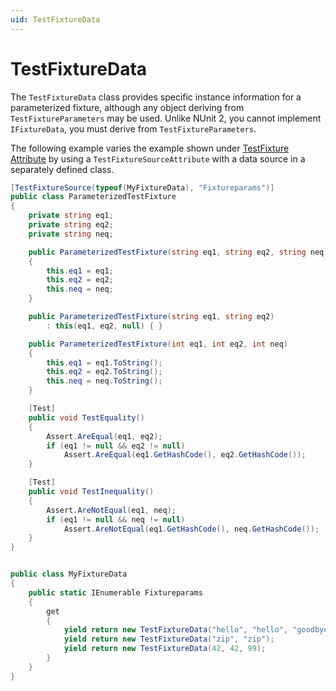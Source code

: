 ```yaml
---
uid: TestFixtureData
---
```


# TestFixtureData


The `TestFixtureData` class provides specific instance information for a parameterized fixture, although any object deriving from `TestFixtureParameters` may be used. Unlike NUnit 2, you cannot implement `IFixtureData`, you must derive from `TestFixtureParameters`. 

The following example varies the example shown under [TestFixture Attribute](xref:testfixtureattribute) by using
a `TestFixtureSourceAttribute` with a data source in a separately defined class.

```csharp
[TestFixtureSource(typeof(MyFixtureData), "Fixtureparams")]
public class ParameterizedTestFixture
{
    private string eq1;
    private string eq2;
    private string neq;

    public ParameterizedTestFixture(string eq1, string eq2, string neq)
    {
        this.eq1 = eq1;
        this.eq2 = eq2;
        this.neq = neq;
    }

    public ParameterizedTestFixture(string eq1, string eq2)
        : this(eq1, eq2, null) { }

    public ParameterizedTestFixture(int eq1, int eq2, int neq)
    {
        this.eq1 = eq1.ToString();
        this.eq2 = eq2.ToString();
        this.neq = neq.ToString();
    }

    [Test]
    public void TestEquality()
    {
        Assert.AreEqual(eq1, eq2);
        if (eq1 != null && eq2 != null)
            Assert.AreEqual(eq1.GetHashCode(), eq2.GetHashCode());
    }

    [Test]
    public void TestInequality()
    {
        Assert.AreNotEqual(eq1, neq);
        if (eq1 != null && neq != null)
            Assert.AreNotEqual(eq1.GetHashCode(), neq.GetHashCode());
    }
}


public class MyFixtureData
{
    public static IEnumerable Fixtureparams
    {
        get
        {
            yield return new TestFixtureData("hello", "hello", "goodbye");
            yield return new TestFixtureData("zip", "zip");
            yield return new TestFixtureData(42, 42, 99);
        }
    }  
}
```

